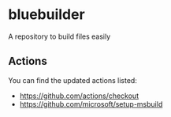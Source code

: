 # bluebuilder
A repository to build files easily

## Actions
You can find the updated actions listed:
- https://github.com/actions/checkout
- https://github.com/microsoft/setup-msbuild